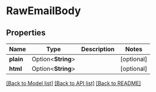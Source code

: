 # RawEmailBody

## Properties

Name | Type | Description | Notes
------------ | ------------- | ------------- | -------------
**plain** | Option<**String**> |  | [optional]
**html** | Option<**String**> |  | [optional]

[[Back to Model list]](../README.md#documentation-for-models) [[Back to API list]](../README.md#documentation-for-api-endpoints) [[Back to README]](../README.md)


